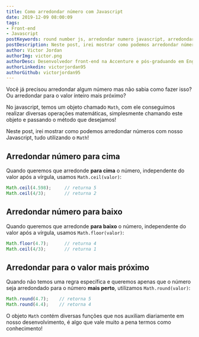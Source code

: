 ```yaml
---
title: Como arredondar número com Javascript
date: 2019-12-09 08:00:09
tags:
- Front-end
- Javascript
postKeywords: round number js, arredondar numero javascript, arredondar cima js, retornar inteiro proximo, arredondar, javascript, round, ES6, front-end
postDescription: Neste post, irei mostrar como podemos arredondar números com nosso Javascript, tudo utilizando o Math, de uma maneira simples e rápida, que nos garante um bom desenvolvimento e eficácia em nossos códigos!
author: Victor Jordan
authorImg: victor.png
authorDesc: Desenvolvedor front-end na Accenture e pós-graduando em Engenharia de Software pela PUC-MG e formado em Banco de Dados pela Fatec, apaixonado por usabilidade, performance e UX!
authorLinkedin: victorjordan95
authorGithub: victorjordan95
---
```


Você já precisou arredondar algum número mas não sabia como fazer isso?
Ou arredondar para o valor inteiro mais próximo?

No javascript, temos um objeto chamado `Math`, com ele conseguimos realizar diversas operações matemáticas, simplesmente chamando este objeto e passando o método que desejamos! 

Neste post, irei mostrar como podemos arredondar números com nosso Javascript, tudo utilizando o `Math`!

<!-- more -->

## Arredondar número para cima

Quando queremos que arredonde **para cima** o número, independente do valor após a vírgula, usamos `Math.ceil(valor)`:

```javascript
Math.ceil(4.598);     // returna 5
Math.ceil(4/3);       // returna 2
```

## Arredondar número para baixo

Quando queremos que arredonde **para baixo** o número, independente do valor após a vírgula, usamos `Math.floor(valor)`:

```javascript
Math.floor(4.7);      // returna 4
Math.ceil(4/3);       // returna 1
```

## Arredondar para o valor mais próximo

Quando não temos uma regra específica e queremos apenas que o número seja arredondado para o número **mais perto**, utilizamos `Math.round(valor)`:

```javascript
Math.round(4.7);    // retorna 5
Math.round(4.4);    // retorna 4
```

O objeto `Math` contém diversas funções que nos auxiliam diariamente em nosso desenvolvimento, é algo que vale muito a pena termos como conhecimento!
